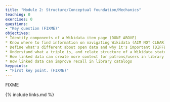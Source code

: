 ```yaml
---
title: "Module 2: Structure/Conceptual foundation/Mechanics"
teaching: 0
exercises: 0
questions:
- "Key question (FIXME)"
objectives:
* Identify components of a Wikidata item page (DONE ABOVE)
* Know where to find information on navigating Wikidata (AIM NOT CLEAR)
* Define what's different about open data and why it's important (DIFFERENT TO WHAT?)
* Understand what a triple is, and relate structure of a Wikidata statement to traditional metadata field structure
* How linked data can create more context for patrons/users in library catalogs
* How linked data can improve recall in library catalogs
keypoints:
- "First key point. (FIXME)"
---
```

FIXME

{% include links.md %}
